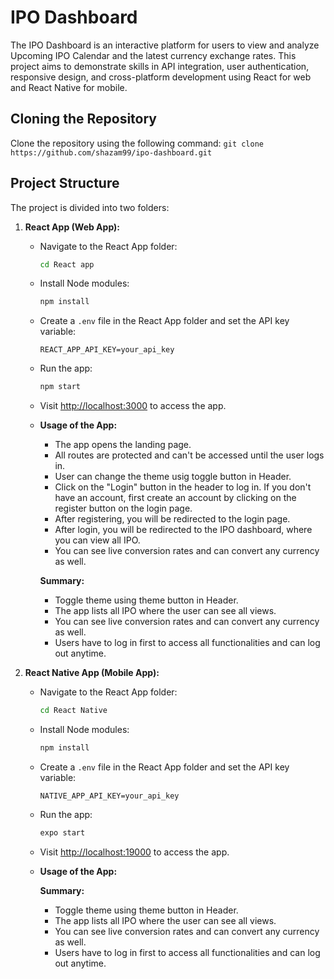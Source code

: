 # IPO  Dashboard

The IPO  Dashboard is an interactive platform for users to view and analyze Upcoming IPO Calendar and the latest currency exchange rates. This project aims to demonstrate skills in API integration, user authentication, responsive design, and cross-platform development using React for web and React Native for mobile.

## Cloning the Repository

Clone the repository using the following command:
    ```
    git clone https://github.com/shazam99/ipo-dashboard.git
    ```


## Project Structure

The project is divided into two folders:

1. **React App (Web App):**
    - Navigate to the React App folder:
        ```bash
        cd React app
        ```

    - Install Node modules:
        ```bash
        npm install
        ```

    - Create a `.env` file in the React App folder and set the API key variable:
        ```
        REACT_APP_API_KEY=your_api_key
        ```

    - Run the app:
        ```bash
        npm start
        ```

    - Visit [http://localhost:3000](http://localhost:3000) to access the app.

    - **Usage of the App:**
        - The app opens the landing page.
        - All routes are protected and can't be accessed until the user logs in.
        - User can change the theme usig toggle button in Header.
        - Click on the "Login" button in the header to log in. If you don't have an account, first create an account by clicking on the register button on the login page.
        - After registering, you will be redirected to the login page.
        - After login, you will be redirected to the IPO dashboard, where you can view all IPO.
        - You can see live conversion rates and can convert any currency as well.

        **Summary:**
        - Toggle theme using theme button in Header.
        - The app lists all IPO where the user can see all views.
        - You can see live conversion rates and can convert any currency as well.
        - Users have to log in first to access all functionalities and can log out anytime.



2. **React Native App (Mobile App):**
   - Navigate to the React App folder:
        ```bash
        cd React Native
        ```

    - Install Node modules:
        ```bash
        npm install
        ```

    - Create a `.env` file in the React App folder and set the API key variable:
        ```
        NATIVE_APP_API_KEY=your_api_key
        ```

    - Run the app:
        ```bash
        expo start
        ```

    - Visit [http://localhost:19000](http://localhost:19000) to access the app.

    - **Usage of the App:**

        **Summary:**
        - Toggle theme using theme button in Header.
        - The app lists all IPO where the user can see all views.
        - You can see live conversion rates and can convert any currency as well.
        - Users have to log in first to access all functionalities and can log out anytime.

